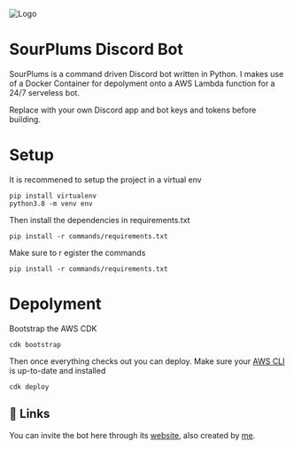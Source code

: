 
![Logo](https://sourplums-website-live.vercel.app/imgs/logo.png)


# SourPlums Discord Bot

SourPlums is a command driven Discord bot written in Python. I makes use of a Docker Container for depolyment onto a AWS Lambda function for a 24/7 serveless bot.

Replace with your own Discord app and bot keys and tokens before building.

# Setup

It is recommened to setup the project in a virtual env
```
pip install virtualenv
python3.8 -m venv env
```
Then install the dependencies in requirements.txt
```
pip install -r commands/requirements.txt
```
Make sure to r egister the commands
```
pip install -r commands/requirements.txt
```
# Depolyment

Bootstrap the AWS CDK 
```
cdk bootstrap
```
Then once everything checks out you can deploy. Make sure your [AWS CLI](https://docs.aws.amazon.com/cli/latest/userguide/getting-started-install.html) is up-to-date and installed
```
cdk deploy
```



## 🔗 Links
You can invite the bot here through its [website](https://img.shields.io/badge/my_portfolio-000?style=for-the-badge&logo=ko-fi&logoColor=white), also created by [me](https://github.com/liOscar58).


